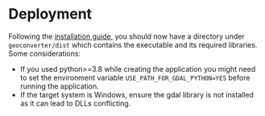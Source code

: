<h1> Deployment </h1>

Following the [installation guide](./installation.md), you should now have a directory under `geoconverter/dist` which contains the executable and its required libraries. Some considerations:

- If you used python>=3.8 while creating the application you might need to set the environment variable `USE_PATH_FOR_GDAL_PYTHON=YES` before running the application. 
- If the target system is Windows, ensure the gdal library is not installed as it can lead to DLLs conflicting.

<!-- === "Windows"

    ```bat
    @echo off
    setlocal 
    set USE_PATH_FOR_GDAL_PYTHON=YES && path/to/app.exe
    endlocal
    ```

=== "Linux"

    ```bash
    export USE_PATH_FOR_GDAL_PYTHON=YES; path/to/app
    ``` -->

